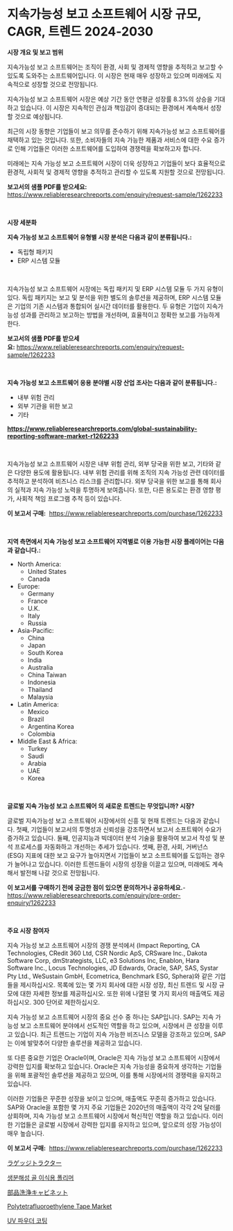 <p><h1>지속가능성 보고 소프트웨어 시장 규모, CAGR, 트렌드 2024-2030</h1></p><p><strong>시장 개요 및 보고 범위</strong></p>
<p><p>지속가능성 보고 소프트웨어는 조직이 환경, 사회 및 경제적 영향을 추적하고 보고할 수 있도록 도와주는 소프트웨어입니다. 이 시장은 현재 매우 성장하고 있으며 미래에도 지속적으로 성장할 것으로 전망됩니다. </p><p>지속가능성 보고 소프트웨어 시장은 예상 기간 동안 연평균 성장률 8.3%의 상승을 기대하고 있습니다. 이 시장은 지속적인 관심과 책임감이 증대되는 환경에서 계속해서 성장할 것으로 예상됩니다.</p><p>최근의 시장 동향은 기업들이 보고 의무를 준수하기 위해 지속가능성 보고 소프트웨어를 채택하고 있는 것입니다. 또한, 소비자들의 지속 가능한 제품과 서비스에 대한 수요 증가로 인해 기업들은 이러한 소프트웨어를 도입하여 경쟁력을 확보하고자 합니다.</p><p>미래에는 지속 가능성 보고 소프트웨어 시장이 더욱 성장하고 기업들이 보다 효율적으로 환경적, 사회적 및 경제적 영향을 추적하고 관리할 수 있도록 지원할 것으로 전망됩니다.</p></p>
<p><strong>보고서의 샘플 PDF를 받으세요:</strong> <a href="https://www.reliableresearchreports.com/enquiry/request-sample/1262233">https://www.reliableresearchreports.com/enquiry/request-sample/1262233</a></p>
<p>&nbsp;</p>
<p><strong>시장 세분화</strong></p>
<p><strong>지속 가능성 보고 소프트웨어 유형별 시장 분석은 다음과 같이 분류됩니다.:</strong></p>
<p><ul><li>독립형 패키지</li><li>ERP 시스템 모듈</li></ul></p>
<p>&nbsp;</p>
<p><p>지속가능성 보고 소프트웨어 시장에는 독립 패키지 및 ERP 시스템 모듈 두 가지 유형이 있다. 독립 패키지는 보고 및 분석을 위한 별도의 솔루션을 제공하며, ERP 시스템 모듈은 기업의 기존 시스템과 통합되어 실시간 데이터를 활용한다. 두 유형은 기업이 지속가능성 성과를 관리하고 보고하는 방법을 개선하며, 효율적이고 정확한 보고를 가능하게 한다.</p></p>
<p><strong>보고서의 샘플 PDF를 받으세요:</strong>&nbsp;<a href="https://www.reliableresearchreports.com/enquiry/request-sample/1262233">https://www.reliableresearchreports.com/enquiry/request-sample/1262233</a></p>
<p>&nbsp;</p>
<p><strong> 지속 가능성 보고 소프트웨어 응용 분야별 시장 산업 조사는 다음과 같이 분류됩니다.:</strong></p>
<p><ul><li>내부 위험 관리</li><li>외부 기관을 위한 보고</li><li>기타</li></ul></p>
<p><strong><a href="https://www.reliableresearchreports.com/global-sustainability-reporting-software-market-r1262233">https://www.reliableresearchreports.com/global-sustainability-reporting-software-market-r1262233</a></strong></p>
<p>&nbsp;</p>
<p><p>지속가능성 보고 소프트웨어 시장은 내부 위험 관리, 외부 당국을 위한 보고, 기타와 같은 다양한 용도에 활용됩니다. 내부 위험 관리를 위해 조직의 지속 가능성 관련 데이터를 추적하고 분석하여 비즈니스 리스크를 관리합니다. 외부 당국을 위한 보고를 통해 회사의 실적과 지속 가능성 노력을 투명하게 보여줍니다. 또한, 다른 용도로는 환경 영향 평가, 사회적 책임 프로그램 추적 등이 있습니다.</p></p>
<p><strong>이 보고서 구매:</strong>&nbsp; <a href="https://www.reliableresearchreports.com/purchase/1262233">https://www.reliableresearchreports.com/purchase/1262233</a></p>
<p>&nbsp;</p>
<p><strong>지역 측면에서 지속 가능성 보고 소프트웨어 지역별로 이용 가능한 시장 플레이어는 다음과 같습니다.:</strong></p>
<p><ul>
    <li>
        North America:
        <ul>
            <li>United States</li>
            <li>Canada</li>
        </ul>
    </li>
    <li>
        Europe:
        <ul>
            <li>Germany</li>
            <li>France</li>
            <li>U.K.</li>
            <li>Italy</li>
            <li>Russia</li>
        </ul>
    </li>
    <li>
        Asia-Pacific:
        <ul>
            <li>China</li>
            <li>Japan</li>
            <li>South Korea</li>
            <li>India</li>
            <li>Australia</li>
            <li>China Taiwan</li>
            <li>Indonesia</li>
            <li>Thailand</li>
            <li>Malaysia</li>
        </ul>
    </li>
    <li>
        Latin America:
        <ul>
            <li>Mexico</li>
            <li>Brazil</li>
            <li>Argentina Korea</li>
            <li>Colombia</li>
        </ul>
    </li>
    <li>
        Middle East & Africa:
        <ul>
            <li>Turkey</li>
            <li>Saudi</li>
            <li>Arabia</li>
            <li>UAE</li>
            <li>Korea</li>
        </ul>
    </li>
    </ul></p>
<p>&nbsp;</p>
<p><strong>글로벌 지속 가능성 보고 소프트웨어 의 새로운 트렌드는 무엇입니까? 시장?</strong></p>
<p><p>글로벌 지속가능성 보고 소프트웨어 시장에서의 신흥 및 현재 트렌드는 다음과 같습니다. 첫째, 기업들이 보고서의 투명성과 신뢰성을 강조하면서 보고서 소프트웨어 수요가 증가하고 있습니다. 둘째, 인공지능과 빅데이터 분석 기술을 활용하여 보고서 작성 및 분석 프로세스를 자동화하고 개선하는 추세가 있습니다. 셋째, 환경, 사회, 거버넌스 (ESG) 지표에 대한 보고 요구가 높아지면서 기업들이 보고 소프트웨어를 도입하는 경우가 늘어나고 있습니다. 이러한 트렌드들이 시장의 성장을 이끌고 있으며, 미래에도 계속해서 발전해 나갈 것으로 전망됩니다.</p></p>
<p><strong>이 보고서를 구매하기 전에 궁금한 점이 있으면 문의하거나 공유하세요.</strong>- <a href="https://www.reliableresearchreports.com/enquiry/pre-order-enquiry/1262233">https://www.reliableresearchreports.com/enquiry/pre-order-enquiry/1262233</a></p>
<p>&nbsp;</p>
<p><strong>주요 시장 참여자</strong></p>
<p><p>지속 가능성 보고 소프트웨어 시장의 경쟁 분석에서 (Impact Reporting, CA Technologies, CRedit 360 Ltd, CSR Nordic ApS, CRSware Inc., Dakota Software Corp, dmStrategists, LLC, e3 Solutions Inc, Enablon, Hara Software Inc., Locus Technologies, JD Edwards, Oracle, SAP, SAS, Systar Pty Ltd., WeSustain GmbH, Ecometrica, Benchmark ESG, Sphera)와 같은 기업들을 제시하십시오. 목록에 있는 몇 가지 회사에 대한 시장 성장, 최신 트렌드 및 시장 규모에 대한 자세한 정보를 제공하십시오. 또한 위에 나열된 몇 가지 회사의 매출액도 제공하십시오. 300 단어로 제한하십시오.</p><p>지속 가능성 보고 소프트웨어 시장의 중요 선수 중 하나는 SAP입니다. SAP는 지속 가능성 보고 소프트웨어 분야에서 선도적인 역할을 하고 있으며, 시장에서 큰 성장을 이루고 있습니다. 최근 트렌드는 기업이 지속 가능한 비즈니스 모델을 강조하고 있으며, SAP는 이에 발맞추어 다양한 솔루션을 제공하고 있습니다.</p><p>또 다른 중요한 기업은 Oracle이며, Oracle은 지속 가능성 보고 소프트웨어 시장에서 강력한 입지를 확보하고 있습니다. Oracle은 지속 가능성을 중요하게 생각하는 기업들을 위해 포괄적인 솔루션을 제공하고 있으며, 이를 통해 시장에서의 경쟁력을 유지하고 있습니다.</p><p>이러한 기업들은 꾸준한 성장을 보이고 있으며, 매출액도 꾸준히 증가하고 있습니다. SAP와 Oracle을 포함한 몇 가지 주요 기업들은 2020년의 매출액이 각각 2억 달러를 상회하며, 지속 가능성 보고 소프트웨어 시장에서 혁신적인 역할을 하고 있습니다. 이러한 기업들은 글로벌 시장에서 강력한 입지를 유지하고 있으며, 앞으로의 성장 가능성이 매우 높습니다.</p></p>
<p><strong>이 보고서 구매:</strong>&nbsp;&nbsp;<a href="https://www.reliableresearchreports.com/purchase/1262233">https://www.reliableresearchreports.com/purchase/1262233</a></p>
<p><p><a href="https://medium.com/@jasohung45456/%E8%8D%B7%E7%89%A9%E3%83%88%E3%83%A9%E3%82%AF%E3%82%BF%E3%83%BC%E5%B8%82%E5%A0%B4-%E7%AB%B6%E4%BA%89%E5%88%86%E6%9E%90-%E5%B8%82%E5%A0%B4%E3%83%88%E3%83%AC%E3%83%B3%E3%83%89-2031%E5%B9%B4%E3%81%BE%E3%81%A7%E3%81%AE%E4%BA%88%E6%B8%AC-5dece89f22e9">ラゲッジトラクター</a></p><p><a href="https://medium.com/@aidenreinger/%EC%83%9D%EB%B6%84%ED%95%B4%EC%84%B1-%EB%BC%88-%EC%9D%B4%EC%8B%9D-%EA%B3%A0%EB%B6%84%EC%9E%90-%EC%8B%9C%EC%9E%A5-2031%EB%85%84%EA%B9%8C%EC%A7%80%EC%9D%98-%ED%8A%B8%EB%A0%8C%EB%93%9C-%EC%98%88%EC%B8%A1-%EB%B0%8F-%EA%B2%BD%EC%9F%81-%EB%B6%84%EC%84%9D-a4c699741e15">생분해성 골 이식용 폴리머</a></p><p><a href="https://medium.com/@kelsitorphy644/%E6%AC%A1%E3%81%AE%E6%96%87%E7%AB%A0%E3%82%92%E6%97%A5%E6%9C%AC%E8%AA%9E%E3%81%AB%E7%BF%BB%E8%A8%B3%E3%81%97%E3%81%BE%E3%81%99-%E9%83%A8%E5%93%81%E6%B4%97%E6%B5%84%E3%82%AD%E3%83%A3%E3%83%93%E3%83%8D%E3%83%83%E3%83%88%E3%81%AE%E5%B8%82%E5%A0%B4%E6%B4%9E%E5%AF%9F-%E5%B8%82%E5%A0%B4%E5%8B%95%E5%90%91-%E6%88%90%E9%95%B7-2024%E5%B9%B4%E3%81%8B%E3%82%892031%E5%B9%B4%E3%81%BE%E3%81%A7%E3%81%AE%E4%BA%88%E6%B8%AC-0b3721e4ef30">部品洗浄キャビネット</a></p><p><a href="https://issuu.com/reportprime-2/docs/polytetrafluoroethylene-tape-market-size-2030.pptx">Polytetrafluoroethylene Tape Market</a></p><p><a href="https://github.com/idcefvhkdut6/Market-Research-Report-List-1/blob/main/335129318753.md">UV 파우더 코팅</a></p></p>